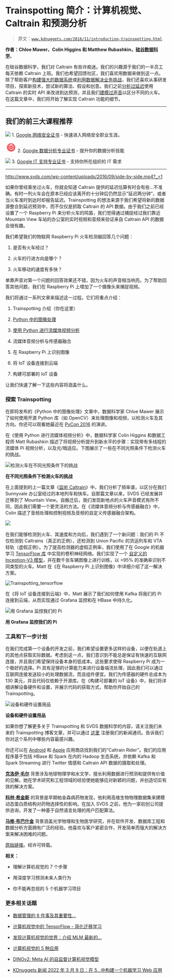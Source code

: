 # Trainspotting 简介：计算机视觉、Caltrain 和预测分析

> 原文：[`www.kdnuggets.com/2016/11/introduction-trainspotting.html`](https://www.kdnuggets.com/2016/11/introduction-trainspotting.html)

**作者：Chloe Mawer、Colin Higgins 和 Matthew Rubashkin，[硅谷数据科学](http://svds.com/)**。

在硅谷数据科学，我们对 Caltrain 有些许痴迷。我们的兴趣源于我们的一半员工每天依赖 Caltrain 上班。我们也希望回馈社区，我们喜欢用数据来做到这一点。除了帮助客户[构建强大的数据系统](http://www.svds.com/building-data-systems-what-do-you-need/?utm_source=kdnuggets&utm_medium=referral)或[利用数据解决业务挑战](http://www.svds.com/five-business-challenges-data-can-solve/?utm_source=kdnuggets&utm_medium=referral)，我们还喜欢从事研发项目，探索新技术，尝试新的算法、假设和创意。我们之前[分析过延迟](http://www.svds.com/the-trains-project-analyzing-caltrain-delays/?utm_source=kdnuggets&utm_medium=referral)使用 Caltrain 的实时 API 来改进到达预测，并且我们[建模过声音](http://www.svds.com/listening-caltrain/?utm_source=kdnuggets&utm_medium=referral)以区分不同的火车。在这篇文章中，我们将开始了解实现 Caltrain 功能的细节。

* * *

## 我们的前三大课程推荐

![](img/0244c01ba9267c002ef39d4907e0b8fb.png) 1\. [Google 网络安全证书](https://www.kdnuggets.com/google-cybersecurity) - 快速进入网络安全职业生涯。

![](img/e225c49c3c91745821c8c0368bf04711.png) 2\. [Google 数据分析专业证书](https://www.kdnuggets.com/google-data-analytics) - 提升你的数据分析技能

![](img/0244c01ba9267c002ef39d4907e0b8fb.png) 3\. [Google IT 支持专业证书](https://www.kdnuggets.com/google-itsupport) - 支持你所在组织的 IT 需求

* * *

<http://www.svds.com/wp-content/uploads/2016/09/side-by-side.mp4?_=1>

如果你曾经乘坐过火车，你就会知道 Caltrain 提供的延迟估算有时会有些...不准确。有时一列火车会在原本已经应该离开的十分钟后仍然显示“延迟两分钟”，或者当火车准时到达时却报告延迟。Trainspotting 的想法来源于我们希望将新的数据源整合到延迟预测中，而不仅仅是抓取 Caltrain 的 API 数据。由于我们之前已经设置了一个 Raspberry Pi 来分析火车的鸣笛，我们觉得通过捕捉经过我们靠近 Mountain View 车站的办公室的实时视频和音频来验证来自 Caltrain API 的数据会很有趣。

我们希望我们的物联网 Raspberry Pi 火车检测器回答几个问题：

1.  是否有火车经过？

1.  火车的行进方向是哪个？

1.  火车移动的速度有多快？

单靠声音对第一个问题的回答效果还不错，因为火车的声音相当响亮。为了帮助回答其他问题，我们在 Raspberry Pi 上增加了一个摄像头来捕捉视频。

我们将通过一系列文章来描述这一过程。它们将重点介绍：

1.  Trainspotting 介绍（你在这里）

1.  [Python 中的图像处理](http://www.svds.com/image-processing-python/)

1.  [使用 Python 进行流媒体视频分析](http://www.svds.com/streaming-video-analysis-python/)

1.  流媒体音频分析与传感器融合

1.  在 Raspberry Pi 上识别图像

1.  将 IoT 设备连接到云端

1.  构建可部署的 IoT 设备

让我们快速了解一下这些内容将涵盖什么。

### 探索 Trainspotting

在即将发布的《Python 中的图像处理》文章中，数据科学家 Chloe Mawer 展示了如何使用开源 Python 库（如 OpenCV）来处理图像和视频，以检测火车及其方向。你还可以观看她最近在 [PyCon 2016](https://www.youtube.com/watch?v=MC00XWdl-ms) 的演讲。

在《使用 Python 进行流媒体视频分析》中，数据科学家 Colin Higgins 和数据工程师 Matt Rubashkin 描述了将视频分析提升到新水平的步骤：实现带有多线程的流媒体 Pi 视频分析，以及光/暗适应。下图展示了一些在不同光照条件下检测火车的挑战。

![检测火车在不同光照条件下的挑战](http://www.svds.com/wp-content/uploads/2016/09/Trainspotting_variedlight.png)

**在不同光照条件下检测火车的挑战**

在上面提到的上一篇文章《[监听 Caltrain](http://www.svds.com/listening-caltrain/)》中，我们分析了频率谱，以区分在我们 Sunnyvale 办公室经过的本地列车和快车。自那篇文章以来，SVDS 已经发展并迁移到了 Mountain View。自搬迁后，我们发现新地点的火车声音模式有所不同，因此我们需要一个更灵活的方法。在《流媒体音频分析与传感器融合》中，Colin 描述了音频处理和控制视频及音频的自定义传感器融合架构。

![](http://www.svds.com/wp-content/uploads/2016/09/Pasted-image-at-2016_09_09-12_01-PM.png)

在我们能够检测到火车、其速度和方向后，我们遇到了一个新问题：我们的 Pi 不仅检测到 Caltrains（真正的正例），还检测到 Union Pacific 的货运列车和 VTA 轻轨（虚假正例）。为了提高检测器的虚假正例率，我们使用了在 Google 的机器学习 [TensorFlow 库](https://www.tensorflow.org/versions/r0.9/tutorials/image_recognition/index.html) 中实现的卷积神经网络。我们实现了一个 [自定义的 Inception-V3 模型](https://www.tensorflow.org/versions/r0.8/how_tos/image_retraining/index.html)，并在数千张车辆图像上进行训练，以 >95% 的准确率识别不同类型的火车。Matt 在《在 Raspberry Pi 上识别图像》中详细介绍了这一解决方案。

![Trainspotting_tensorflow](http://www.svds.com/wp-content/uploads/2016/09/Trainspotting_tensorflow.png)

在《将 IoT 设备连接到云端》中，Matt 展示了我们如何使用 Kafka 将我们的 Pi 连接到云端，从而实现通过 Grafana 监控和在 HBase 中持久化。

![用 Grafana 监控我们的 Pi](http://www.svds.com/wp-content/uploads/2016/09/Trainspotting_grafana.png)

**用 Grafana 监控我们的 Pi**

### 工具和下一步计划

在我们完成第一个设备的开发之前，我们希望设置更多这样的设备，以便在轨道上的其他点获取实际数据。考虑到这一点，我们意识到不能总是保证有快速的互联网连接，并且我们希望保持设备本身的低成本。这些要求使得 Raspberry Pi 成为一个极好的选择。Pi 具有足够的计算能力来进行设备端流处理，因此我们可以通过互联网连接发送较小的处理数据流，而且组件便宜。我们为传感器的硬件总成本为 130 美元，并且代码仅依赖于开源库。在《构建可部署的 IoT 设备》中，我们将详细讲解设备硬件和设置，并展示代码的获取方式，帮助你开始自己的 Trainspotting。

![设备和硬件设置用品](http://www.svds.com/wp-content/uploads/2016/09/Trainspotting_supplies.png)

**设备和硬件设置用品**

如果你想了解更多关于 Trainspotting 和 SVDS 数据科学的内容，请关注我们未来的 Trainspotting 博客文章，并可以通过 [这里](http://www.svds.com/newsletter/?utm_source=kdnuggets&utm_medium=referral) 注册我们的新闻通讯。告诉我们你对这个系列中哪些内容最感兴趣。

你还可以在 [Android](https://play.google.com/store/apps/details?id=interprone.caltrain&hl=en) 和 [Apple](https://itunes.apple.com/us/app/caltrain-rider/id897315176?mt=8) 应用商店找到我们的“Caltrain Rider”。我们的应用程序基于包括 HBase 和 Spark 在内的 Hadoop 生态系统，并依赖 Kafka 和 Spark Streaming 进行 Twitter 情感和 Caltrain API 数据的摄取和处理。

**[克洛伊·毛尔](https://www.linkedin.com/in/chloemawer)** 背景涉及地球物理学和水文学，擅长利用数据进行预测和提供有价值的见解。她在学术研究和工程领域的经验使她能够应对新颖的问题，并创造切实有效的解决方案。

**[科林·希金斯](https://www.linkedin.com/in/colinahiggins)** 的背景是早期帕金森病药物发现，他利用高维生物物理数据集来建模动态蛋白质结构对药物选择性的影响。在加入 SVDS 之前，他为一家初创公司提供咨询，开发了一种基于自然语言处理的用户匹配算法。

**[马修·布巴什金](https://www.linkedin.com/in/mrubash1)** 背景涵盖光学物理和生物医学研究，并在软件开发、数据库工程和数据分析方面拥有广泛的经验。他喜欢与客户紧密合作，开发简单而强大的解决方案来解决困难的问题。

[原始链接](http://svds.com/introduction-to-trainspotting/?utm_source=kdnuggets&utm_medium=referral)。经许可转载。

**相关：**

+   理解计算机视觉的 7 个步骤

+   用深度学习预测未来人类行为

+   你不能再忽视的 5 个机器学习项目

### 更多相关话题

+   [数据管理的 6 件事及其重要性…](https://www.kdnuggets.com/2022/05/6-things-need-know-data-management-matters-computer-vision.html)

+   [计算机视觉中的 TensorFlow - 简化迁移学习](https://www.kdnuggets.com/2022/01/tensorflow-computer-vision-transfer-learning-made-easy.html)

+   [发现计算机视觉的世界：介绍 MLM 最新的…](https://www.kdnuggets.com/2024/01/mlm-discover-the-world-of-computer-vision-ebook)

+   [计算机视觉的 5 种应用](https://www.kdnuggets.com/2022/03/5-applications-computer-vision.html)

+   [DINOv2: Meta AI 的自监督计算机视觉模型](https://www.kdnuggets.com/2023/05/dinov2-selfsupervised-computer-vision-models-meta-ai.html)

+   [KDnuggets 新闻 2022 年 3 月 9 日：在 5…中构建一个机器学习 Web 应用](https://www.kdnuggets.com/2022/n10.html)
